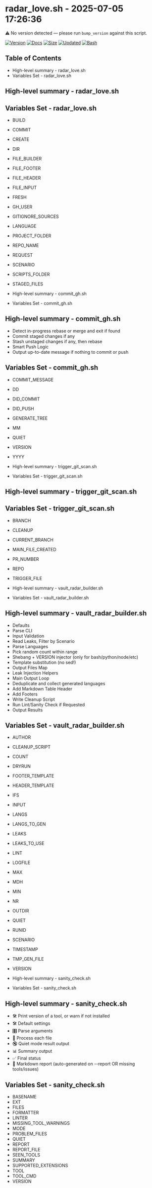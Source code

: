 # radar_love.sh - 2025-07-05 17:26:36

⚠️ No version detected — please run `bump_version` against this script.

[![Version](https://img.shields.io/badge/version-0.0.0-purple.svg)](./radar_love.sh)
[![Docs](https://img.shields.io/badge/docs-generated-orange.svg)](./docs/radar_love.md)
[![Size](https://img.shields.io/badge/size-13KB-yellow)](./radar_love.sh)
[![Updated](https://img.shields.io/badge/updated-2025--07--05-blue)](./radar_love.sh)
[![Bash](https://img.shields.io/badge/bash-5--2--21-red)](https://www.gnu.org/software/bash/)

## Table of Contents
- High-level summary - radar_love.sh
- Variables Set - radar_love.sh

## High-level summary - radar_love.sh


## Variables Set - radar_love.sh
- BUILD
- COMMIT
- CREATE
- DIR
- FILE_BUILDER
- FILE_FOOTER
- FILE_HEADER
- FILE_INPUT
- FRESH
- GH_USER
- GITIGNORE_SOURCES
- LANGUAGE
- PROJECT_FOLDER
- REPO_NAME
- REQUEST
- SCENARIO
- SCRIPTS_FOLDER
- STAGED_FILES

- High-level summary - commit_gh.sh
- Variables Set - commit_gh.sh

## High-level summary - commit_gh.sh
- Detect in-progress rebase or merge and exit if found
- Commit staged changes if any
- Stash unstaged changes if any, then rebase
- Smart Push Logic
- Output up-to-date message if nothing to commit or push

## Variables Set - commit_gh.sh
- COMMIT_MESSAGE
- DD
- DID_COMMIT
- DID_PUSH
- GENERATE_TREE
- MM
- QUIET
- VERSION
- YYYY

- High-level summary - trigger_git_scan.sh
- Variables Set - trigger_git_scan.sh

## High-level summary - trigger_git_scan.sh


## Variables Set - trigger_git_scan.sh
- BRANCH
- CLEANUP
- CURRENT_BRANCH
- MAIN_FILE_CREATED
- PR_NUMBER
- REPO
- TRIGGER_FILE

- High-level summary - vault_radar_builder.sh
- Variables Set - vault_radar_builder.sh

## High-level summary - vault_radar_builder.sh
- Defaults
- Parse CLI
- Input Validation
- Read Leaks, Filter by Scenario
- Parse Languages
- Pick random count within range
- Shebang + VERSION injector (only for bash/python/node/etc)
- Template substitution (no sed!)
- Output Files Map
- Leak Injection Helpers
- Main Output Loop
- Deduplicate and collect generated languages
- Add Markdown Table Header
- Add Footers
- Write Cleanup Script
- Run Lint/Sanity Check if Requested
- Output Results

## Variables Set - vault_radar_builder.sh
- AUTHOR
- CLEANUP_SCRIPT
- COUNT
- DRYRUN
- FOOTER_TEMPLATE
- HEADER_TEMPLATE
- IFS
- INPUT
- LANGS
- LANGS_TO_GEN
- LEAKS
- LEAKS_TO_USE
- LINT
- LOGFILE
- MAX
- MDH
- MIN
- NR
- OUTDIR
- QUIET
- RUNID
- SCENARIO
- TIMESTAMP
- TMP_GEN_FILE
- VERSION

- High-level summary - sanity_check.sh
- Variables Set - sanity_check.sh

## High-level summary - sanity_check.sh
- 🛠️ Print version of a tool, or warn if not installed
- 🛠️ Default settings
- 🎛️ Parse arguments
- 🚀 Process each file
- 🔇 Quiet mode result output
- 📊 Summary output
- ✅ Final status
- 🧾 Markdown report (auto-generated on --report OR missing tools/issues)

## Variables Set - sanity_check.sh
- BASENAME
- EXT
- FILES
- FORMATTER
- LINTER
- MISSING_TOOL_WARNINGS
- MODE
- PROBLEM_FILES
- QUIET
- REPORT
- REPORT_FILE
- SEEN_TOOLS
- SUMMARY
- SUPPORTED_EXTENSIONS
- TOOL
- TOOL_CMD
- VERSION
